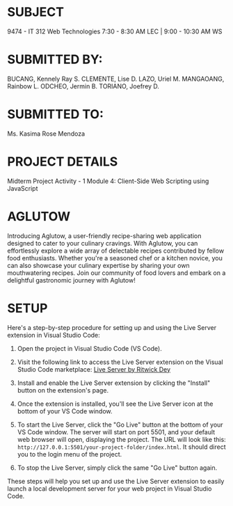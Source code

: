 
# SUBJECT
9474 - IT 312
Web Technologies
7:30 - 8:30 AM LEC | 9:00 - 10:30 AM WS


# SUBMITTED BY:
BUCANG, Kennely Ray S.
CLEMENTE, Lise D.
LAZO, Uriel M.
MANGAOANG, Rainbow L.
ODCHEO, Jermin B.
TORIANO, Joefrey D.


# SUBMITTED TO:
Ms. Kasima Rose Mendoza

# PROJECT DETAILS
Midterm Project Activity - 1
Module 4: Client-Side Web Scripting using JavaScript

# AGLUTOW 
Introducing Aglutow, a user-friendly recipe-sharing web application designed to cater to your culinary cravings. With Aglutow, you can effortlessly explore a wide array of delectable recipes contributed by fellow food enthusiasts. Whether you're a seasoned chef or a kitchen novice, you can also showcase your culinary expertise by sharing your own mouthwatering recipes. Join our community of food lovers and embark on a delightful gastronomic journey with Aglutow!

# SETUP
Here's a step-by-step procedure for setting up and using the Live Server extension in Visual Studio Code:

1. Open the project in Visual Studio Code (VS Code).

2. Visit the following link to access the Live Server extension on the Visual Studio Code marketplace: [Live Server by Ritwick Dey](https://marketplace.visualstudio.com/items?itemName=ritwickdey.LiveServer)

3. Install and enable the Live Server extension by clicking the "Install" button on the extension's page.

4. Once the extension is installed, you'll see the Live Server icon at the bottom of your VS Code window.

5. To start the Live Server, click the "Go Live" button at the bottom of your VS Code window. The server will start on port 5501, and your default web browser will open, displaying the project. The URL will look like this: `http://127.0.0.1:5501/your-project-folder/index.html`. It should direct you to the login menu of the project.

6. To stop the Live Server, simply click the same "Go Live" button again.

These steps will help you set up and use the Live Server extension to easily launch a local development server for your web project in Visual Studio Code.


